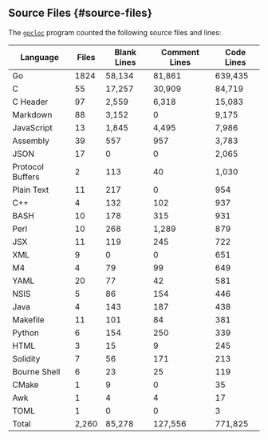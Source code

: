 ## Source Files {#source-files}

The [`gocloc`](https://github.com/hhatto/gocloc) program counted the following source files and lines:

| Language | Files | Blank Lines | Comment Lines | Code Lines |
| --- | --- | --- | --- | --- |
| Go | 1824 | 58,134 | 81,861 | 639,435 |
| C | 55 | 17,257 | 30,909 | 84,719 |
| C Header | 97 | 2,559 | 6,318 | 15,083 |
| Markdown | 88 | 3,152 | 0 | 9,175 |
| JavaScript | 13 | 1,845 | 4,495 | 7,986 |
| Assembly | 39 | 557 | 957 | 3,783 |
| JSON | 17 | 0 | 0 | 2,065 |
| Protocol Buffers | 2 | 113 | 40 | 1,030 |
| Plain Text | 11 | 217 | 0 | 954 |
| C++ | 4 | 132 | 102 | 937 |
| BASH | 10 | 178 | 315 | 931 |
| Perl | 10 | 268 | 1,289 | 879 |
| JSX | 11 | 119 | 245 | 722 |
| XML | 9 | 0 | 0 | 651 |
| M4 | 4 | 79 | 99 | 649 |
| YAML | 20 | 77 | 42 | 581 |
| NSIS | 5 | 86 | 154 | 446 |
| Java | 4 | 143 | 187 | 438 |
| Makefile | 11 | 101 | 84 | 381 |
| Python | 6 | 154 | 250 | 339 |
| HTML | 3 | 15 | 9 | 245 |
| Solidity | 7 | 56 | 171 | 213 |
| Bourne Shell | 6 | 23 | 25 | 119 |
| CMake | 1 | 9 | 0 | 35 |
| Awk | 1 | 4 | 4 | 17 |
| TOML | 1 | 0 | 0 | 3 |
| Total | 2,260 | 85,278 | 127,556 | 771,825 |